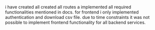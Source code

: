 i have created all created all routes a implemented all required functionalities mentioned in docs.
for frontend i only implemented authentication and download csv file.
due to time constraints it was not possible to implement frontend functionality for all backend services.
